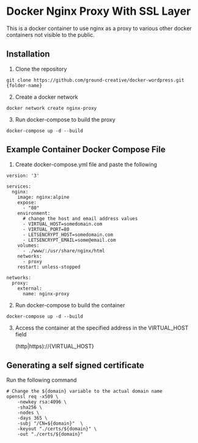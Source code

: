 # Docker Nginx Proxy With SSL Layer

This is a docker container to use nginx as a proxy 
to various other docker containers not visible to the public.

## Installation 

1) Clone the repository
```
git clone https://github.com/ground-creative/docker-wordpress.git {folder-name}
```

2) Create a docker network
```
docker network create nginx-proxy
```

3) Run docker-compose to build the proxy
```
docker-compose up -d --build
```

## Example Container Docker Compose File

1) Create docker-compose.yml file and paste the following
```
version: '3'

services:
  nginx:
    image: nginx:alpine
    expose:
      - "80"
    environment:
	  # change the host and email address values
      - VIRTUAL_HOST=somedomain.com
      - VIRTUAL_PORT=80
      - LETSENCRYPT_HOST=somedomain.com
      - LETSENCRYPT_EMAIL=some@email.com
    volumes:
      - ./www/:/usr/share/nginx/html
    networks:
      - proxy
    restart: unless-stopped

networks:
  proxy:
    external:
      name: nginx-proxy
```

2) Run docker-compose to build the container
```
docker-compose up -d --build
```

3) Access the container at the specified address in the VIRTUAL_HOST field

	(http|https)://{VIRTUAL_HOST}

## Generating a self signed certificate

Run the following command
```
# Change the ${domain} variable to the actual domain name
openssl req -x509 \           
    -newkey rsa:4096 \
    -sha256 \
    -nodes \
    -days 365 \
    -subj "/CN=${domain}"  \
    -keyout "./certs/${domain}" \
    -out "./certs/${domain}"
```